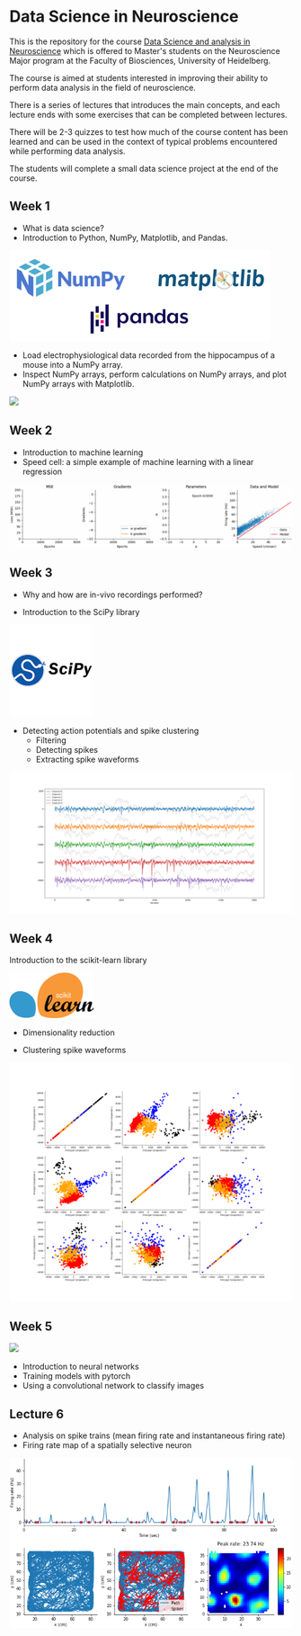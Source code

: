 # Data Science in Neuroscience

This is the repository for the course [Data Science and analysis in Neuroscience](https://lsf.uni-heidelberg.de/qisserver/rds?state=verpublish&status=init&vmfile=no&moduleCall=webInfo&publishConfFile=webInfo&publishSubDir=veranstaltung&veranstaltung.veranstid=375092&purge=y&topitem=lectures&subitem=editlecture&asi=al$3tixanI2BKb.VkKa2) which is offered to Master's students on the Neuroscience Major program at the  Faculty of Biosciences, University of Heidelberg.

The course is aimed at students interested in improving their ability to perform data analysis in the field of neuroscience. 

There is a series of lectures that introduces the main concepts, and each lecture ends with some exercises that can be completed between lectures. 

There will be 2-3 quizzes to test how much of the course content has been learned and can be used in the context of typical problems encountered while performing data analysis.

The students will complete a small data science project at the end of the course.


## Week 1

* What is data science?
* Introduction to Python, NumPy, Matplotlib, and Pandas.
<div>
<img src="images/packages_logos.png"/>
</div>


* Load electrophysiological data recorded from the hippocampus of a mouse into a NumPy array.
* Inspect NumPy arrays, perform calculations on NumPy arrays, and plot NumPy arrays with Matplotlib.



<div>
<img src="images/shortRaw.png"/>
</div>

## Week 2

* Introduction to machine learning
* Speed cell: a simple example of machine learning with a linear regression

<div>
<img src="images/learning_animation/learning_animation.gif" width="1000" align="center">
</div>


## Week 3

* Why and how are in-vivo recordings performed?

* Introduction to the SciPy library
<div>
<img src="images/scipy.png"/>
</div>


* Detecting action potentials and spike clustering
  * Filtering
  * Detecting spikes
  * Extracting spike waveforms
  
<div>
<img src="images/filteredSignals.png"/>
</div>

## Week 4

Introduction to the scikit-learn library

<div>
<img src="images/scikit-learn.png" width="150" />
</div>

* Dimensionality reduction



* Clustering spike waveforms
  
<div>
<img src="images/pca.png" width="700"/>
</div>



## Week 5


<div>
<img src="images/pytorch.png width="300""/>
</div>

* Introduction to neural networks
* Training models with pytorch
* Using a convolutional network to classify images



## Lecture 6

* Analysis on spike trains (mean firing rate and instantaneous firing rate)
* Firing rate map of a spatially selective neuron

<div>
<img src="images/gridCellExample.png"/>
</div>
